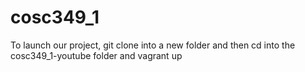 # cosc349_1

To launch our project, git clone into a new folder and then cd into the cosc349_1-youtube folder and vagrant up
